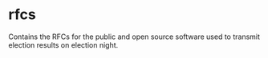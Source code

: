 # rfcs
Contains the RFCs for the public and open source software used to transmit election results on election night.
